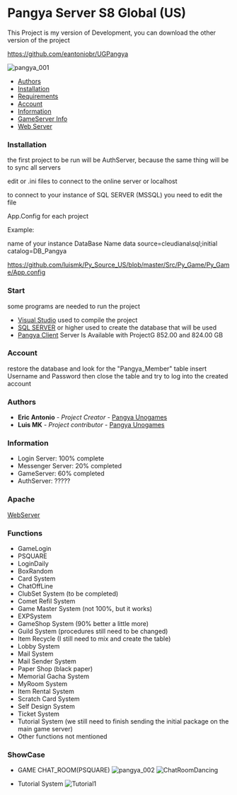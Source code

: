 # Pangya Server S8 Global (US)

This Project is my version of Development, you can download the other version of the project

https://github.com/eantoniobr/UGPangya

![pangya_001](https://user-images.githubusercontent.com/27017433/80647538-06390c80-8a45-11ea-872b-4792f27a5f31.jpg)

- [Authors](#authors)
- [Installation](#installation)
- [Requirements](#start)
- [Account](#account)
- [Information](#information)
- [GameServer Info](#functions)
- [Web Server](#apache)

### Installation

the first project to be run will be AuthServer, because the same thing will be to sync all servers

edit or .ini files to connect to the online server or localhost

to connect to your instance of SQL SERVER (MSSQL) you need to edit the file

App.Config for each project

Example:

name of your instance      DataBase Name 
data source=cleudiana\sql;initial catalog=DB_Pangya

https://github.com/luismk/Py_Source_US/blob/master/Src/Py_Game/Py_Game/App.config

### Start

some programs are needed to run the project

* [Visual Studio](https://visualstudio.microsoft.com/pt-br/) used to compile the project
* [SQL SERVER](https://www.microsoft.com/pt-br/sql-server/sql-server-downloads) or higher used to create the database that will be used
* [Pangya Client](https://drive.google.com/file/d/0B_RaG0yzITpIY3Foa0lZZlRMVVk/view) Server Is Available with ProjectG 852.00 and 824.00 GB

### Account
restore the database
and look for the "Pangya_Member" table
insert Username and Password then close the table and try to log into the created account

### Authors

* **Eric Antonio** - *Project Creator* - [Pangya Unogames](https://github.com/eantoniobr)
* **Luis MK** - *Project contributor* - [Pangya Unogames](https://github.com/luismk)

### Information
* Login Server: 100% complete
* Messenger Server: 20% completed
* GameServer: 60% completed
* AuthServer: ?????

### Apache
[WebServer](https://www.mediafire.com/file/mhhpuy2plmrk7q6/WebServer.rar/file)

### Functions
* GameLogin
* PSQUARE
* LoginDaily
* BoxRandom
* Card System
* ChatOffLine
* ClubSet System (to be completed)
* Comet Refil System
* Game Master System (not 100%, but it works)
* EXPSystem
* GameShop System (90% better a little more)
* Guild System (procedures still need to be changed)
* Item Recycle (I still need to mix and create the table)
* Lobby System
* Mail System
* Mail Sender System
* Paper Shop (black paper)
* Memorial Gacha System
* MyRoom System
* Item Rental System
* Scratch Card System
* Self Design System
* Ticket System
* Tutorial System (we still need to finish sending the initial package on the main game server)
* Other functions not mentioned


### ShowCase
* GAME CHAT_ROOM(PSQUARE)
![pangya_002](https://user-images.githubusercontent.com/27017433/80647541-076a3980-8a45-11ea-891c-cf118744a605.jpg)
![ChatRoomDancing](https://user-images.githubusercontent.com/27017433/80647964-b4dd4d00-8a45-11ea-932c-aa2bcff32a14.png)

* Tutorial System
![Tutorial1](https://user-images.githubusercontent.com/27017433/80647978-bc045b00-8a45-11ea-910f-3791b8c1efe7.png)
